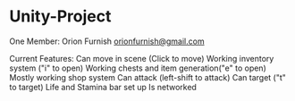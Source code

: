 # Unity-Project
One Member: Orion Furnish orionfurnish@gmail.com

Current Features:
   Can move in scene (Click to move)
   Working inventory system ("i" to open)
   Working chests and item generation("e" to open)
   Mostly working shop system
   Can attack (left-shift to attack)
   Can target ("t" to target)
   Life and Stamina bar set up
   Is networked
